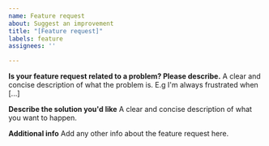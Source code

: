 ```yaml
---
name: Feature request
about: Suggest an improvement
title: "[Feature request]"
labels: feature
assignees: ''

---
```


**Is your feature request related to a problem? Please describe.**
A clear and concise description of what the problem is. E.g I'm always frustrated when [...]

**Describe the solution you'd like**
A clear and concise description of what you want to happen.

**Additional info**
Add any other info about the feature request here.
